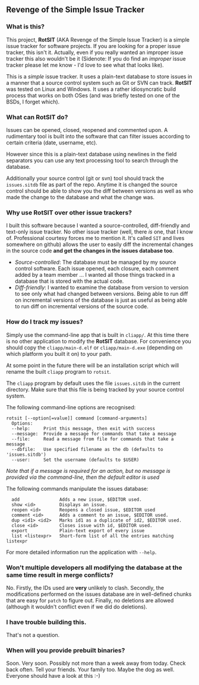 ## Revenge of the Simple Issue Tracker

### What is this?
This project, **RotSIT** (AKA Revenge of the Simple Issue Tracker) is a
simple issue tracker for software projects. If you are looking for a proper
issue tracker, this isn't it. Actually, even if you really wanted an
improper issue tracker this also wouldn't be it (Sidenote: If you do find
an _improper_ issue tracker please let me know - I'd love to see what that
looks like).

This is a _simple_ issue tracker. It uses a plain-text database to store
issues in a manner that a source control system such as Git or SVN can track.
**RotSIT** was tested on Linux and Windows. It uses a rather idiosyncratic
build process that works on both OSes (and was briefly tested on one of the
BSDs, I forget which).

### What can RotSIT do?
Issues can be opened, closed, reopened and commented upon. A rudimentary
tool is built into the software that can filter issues according to
certain criteria (date, username, etc).

However since this is a plain-text database using newlines in the field
separators you can use any text processing tool to search through the
database.

Additionally your source control (git or svn) tool should track the
`issues.sitdb` file as part of the repo. Anytime it is changed the source
control should be able to show you the diff between versions as well as
who made the change to the database and what the change was.

### Why use RotSIT over other issue trackers?
I built this software because I wanted a source-controlled, diff-friendly and
text-only issue tracker. No other issue tracker (well, there _is_ one,
that I know of. Professional courtesy forces me to mention it. It's called
`SIT` and lives somewhere on github) allows the user to easily diff the
incremental changes in the source code **and get the changes in the issues
database too**.

- _Source-controlled_: The database must be managed by my source control
  software. Each issue opened, each closure, each comment added by a team
  member ... I wanted all those things tracked in a database that is
  stored with the actual code.
- _Diff-friendly_: I wanted to examine the database from version to
  version to see only what had changed between versions. Being able to run
  diff on incremental versions of the database is just as useful as
  being able to run diff on incremental versions of the source code.

### How do I track my issues?
Simply use the command-line app that is built in `cliapp/`. At this time
there is no other application to modify the **RotSIT** database. For
convenience you should copy the `cliapp/main-d.elf` or `cliapp/main-d.exe`
(depending on which platform you built it on) to your path.

At some point in the future there will be an installation script which
will rename the built `cliapp` program to `rotsit`.

The `cliapp` program by default uses the file `issues.sitdb` in the
current directory. Make sure that this file is being tracked by your
source control system.

The following command-line options are recognised:
```
rotsit [--option[=value]] command [command-arguments]
  Options:
  --help:     Print this message, then exit with success
  --message:  Provide a message for commands that take a message
  --file:     Read a message from file for commands that take a message
  --dbfile:   Use specified filename as the db (defaults to 'issues.sitdb')
  --user:     Set the username (defaults to $USER)
```

_Note that if a message is required for an action, but no message is
provided via the command-line, then the default editor is used_

The following commands manipulate the issues database:
```
  add               Adds a new issue, $EDITOR used.
  show <id>         Displays an issue.
  reopen <id>       Reopens a closed issue, $EDITOR used
  comment <id>      Adds a comment to an issue, $EDITOR used.
  dup <id1> <id2>   Marks id1 as a duplicate of id2, $EDITOR used.
  close <id>        Closes issue with id, $EDITOR used.
  export            Plain-text export of every issue
  list <listexpr>   Short-form list of all the entries matching listexpr
```

For more detailed information run the application with `--help`.

### Won't multiple developers all modifying the database at the same time result in merge conflicts?
No. Firstly, the IDs used are **very** unlikely to clash.
Secondly, the modifications performed on the issues database are in
well-defined chunks that are easy for `patch` to figure out. Finally, no
deletions are allowed (although it wouldn't conflict even if we did do
deletions).

### I have trouble building this.
That's not a question.

### When will you provide prebuilt binaries?
Soon. Very soon. Possibly not more than a week away from today. Check back
often. Tell your friends. Your family too. Maybe the dog as well. Everyone
should have a look at this :-)

